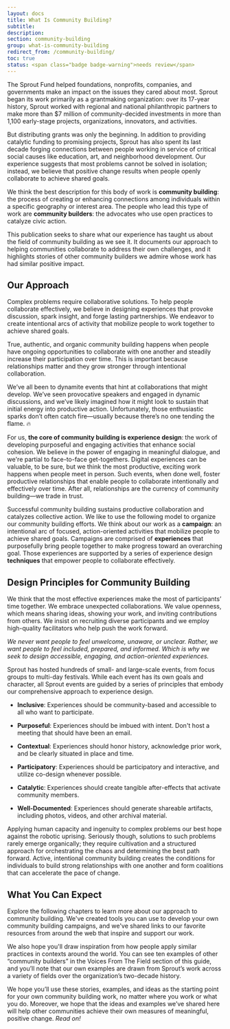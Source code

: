 ```yaml
---
layout: docs
title: What Is Community Building?
subtitle:
description:
section: community-building
group: what-is-community-building
redirect_from: /community-building/
toc: true
status: <span class="badge badge-warning">needs review</span>
---
```


The Sprout Fund helped foundations, nonprofits, companies, and governments make an impact on the issues they cared about most. Sprout began its work primarily as a grantmaking organization: over its 17-year history, Sprout worked with regional and national philanthropic partners to make more than $7 million of community-decided investments in more than 1,100 early-stage projects, organizations, innovators, and activities.

But distributing grants was only the beginning. In addition to providing catalytic funding to promising projects, Sprout has also spent its last decade forging connections between people working in service of critical social causes like education, art, and neighborhood development. Our experience suggests that most problems cannot be solved in isolation; instead, we believe that positive change results when people openly collaborate to achieve shared goals.

We think the best description for this body of work is **community building**: the process of creating or enhancing connections among individuals within a specific geography or interest area. The people who lead this type of work are **community builders**: the advocates who use open practices to catalyze civic action.

This publication seeks to share what our experience has taught us about the field of community building as we see it. It documents our approach to helping communities collaborate to address their own challenges, and it highlights stories of other community builders we admire whose work has had similar positive impact.

## Our Approach

Complex problems require collaborative solutions. To help people collaborate effectively, we believe in designing experiences that provoke discussion, spark insight, and forge lasting partnerships. We endeavor to create intentional arcs of activity that mobilize people to work together to achieve shared goals.

True, authentic, and organic community building happens when people have ongoing opportunities to collaborate with one another and steadily increase their participation over time. This is important because relationships matter and they grow stronger through intentional collaboration. 

We’ve all been to dynamite events that hint at collaborations that might develop. We’ve seen provocative speakers and engaged in dynamic discussions, and we’ve likely imagined how it might look to sustain that initial energy into productive action. Unfortunately, those enthusiastic sparks don’t often catch fire—usually because there’s no one tending the flame. 🔥

For us, **the core of community building is experience design**: the work of developing purposeful and engaging activities that enhance social cohesion. We believe in the power of engaging in meaningful dialogue, and we're partial to face-to-face get-togethers. Digital experiences can be valuable, to be sure, but we think the most productive, exciting work happens when people meet in person. Such events, when done well, foster productive relationships that enable people to collaborate intentionally and effectively over time. After all, relationships are the currency of community building—we trade in trust.

Successful community building sustains productive collaboration and catalyzes collective action. We like to use the following model to organize our community building efforts. We think about our work as a **campaign**: an intentional arc of focused, action-oriented activities that mobilize people to achieve shared goals. Campaigns are comprised of **experiences** that purposefully bring people together to make progress toward an overarching goal. Those experiences are supported by a series of experience design **techniques** that empower people to collaborate effectively.

## Design Principles for Community Building

We think that the most effective experiences make the most of participants’ time together. We embrace unexpected collaborations. We value openness, which means sharing ideas, showing your work, and inviting contributions from others. We insist on recruiting diverse participants and we employ high-quality facilitators who help push the work forward.

_We never want people to feel unwelcome, unaware, or unclear. Rather, we want people to feel included, prepared, and informed. Which is why we seek to design accessible, engaging, and action-oriented experiences._

Sprout has hosted hundreds of small- and large-scale events, from focus groups to multi-day festivals. While each event has its own goals and character, all Sprout events are guided by a series of principles that embody our comprehensive approach to experience design.

* **Inclusive**: Experiences should be community-based and accessible to all who want to participate.

* **Purposeful**: Experiences should be imbued with intent. Don't host a meeting that should have been an email.

* **Contextual**: Experiences should honor history, acknowledge prior work, and be clearly situated in place and time.

* **Participatory**: Experiences should be participatory and interactive, and utilize co-design whenever possible.

* **Catalytic**: Experiences should create tangible after-effects that activate community members.

* **Well-Documented**: Experiences should generate shareable artifacts, including photos, videos, and other archival material.

Applying human capacity and ingenuity to complex problems our best hope against the robotic uprising. Seriously though, solutions to such problems rarely emerge organically; they require cultivation and a structured approach for orchestrating the chaos and determining the best path forward. Active, intentional community building creates the conditions for individuals to build strong relationships with one another and form coalitions that can accelerate the pace of change.


## What You Can Expect 

Explore the following chapters to learn more about our approach to community building. We've created tools you can use to develop your own community building campaigns, and we've shared links to our favorite resources  from around the web that inspire and support our work. 

We also hope you'll draw inspiration from how people apply similar practices in contexts around the world.  You can see ten examples of other “community builders” in the Voices From The Field section of this guide, and you’ll note that our own examples are drawn from Sprout’s work across a variety of fields over the organization’s two-decade history.

We hope you’ll use these stories, examples, and ideas as the starting point for your own community building work, no matter where you work or what you do. Moreover, we hope that the ideas and examples we’ve shared here will help other communities achieve their own measures of meaningful, positive change. _Read on!_
